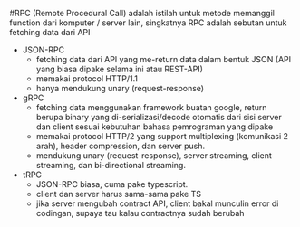 #RPC (Remote Procedural Call) adalah istilah untuk metode memanggil function dari komputer / server lain, singkatnya RPC adalah sebutan untuk fetching data dari API

- JSON-RPC
    - fetching data dari API yang me-return data dalam bentuk JSON (API yang biasa dipake selama ini atau REST-API)
    - memakai protocol HTTP/1.1
    - hanya mendukung unary (request-response)
- gRPC
    - fetching data menggunakan framework buatan google, return berupa binary yang di-serializasi/decode otomatis dari sisi server dan client sesuai kebutuhan bahasa pemrograman yang dipake
    - memakai protocol HTTP/2 yang support multiplexing (komunikasi 2 arah), header compression, dan server push.
    - mendukung unary (request-response), server streaming, client streaming, dan bi-directional streaming.
- tRPC
    - JSON-RPC biasa, cuma pake typescript.
    - client dan server harus sama-sama pake TS
    - jika server mengubah contract API, client bakal munculin error di codingan, supaya tau kalau contractnya sudah berubah